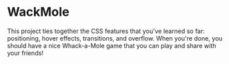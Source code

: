 # WackMole
This project ties together the CSS features that you've learned so far: positioning, hover effects, transitions, and overflow. When you're done, you should have a nice Whack-a-Mole game that you can play and share with your friends!
